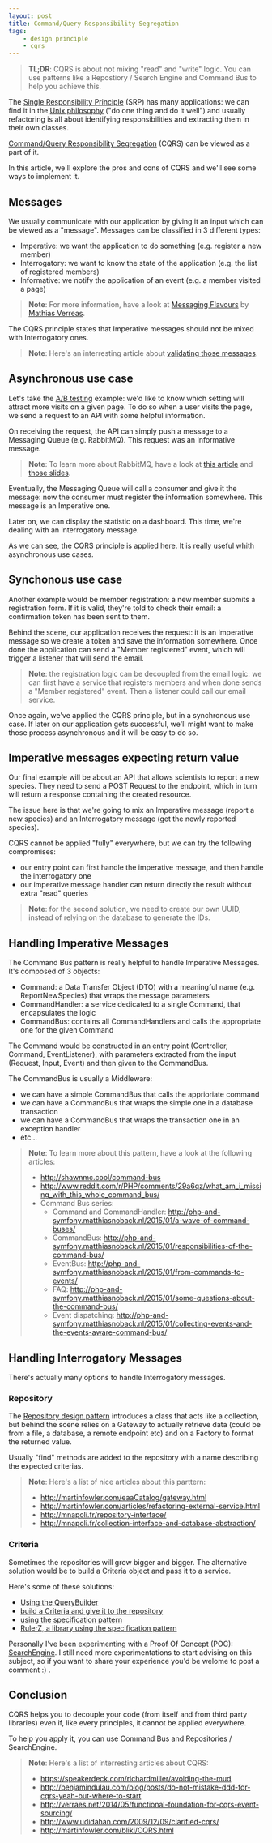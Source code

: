 ```yaml
---
layout: post
title: Command/Query Responsibility Segregation
tags:
    - design principle
    - cqrs
---
```


> **TL;DR**: CQRS is about not mixing "read" and "write" logic. You can use patterns
> like a Repostiory / Search Engine and Command Bus to help you achieve this.

The [Single Responsibility Principle](https://en.wikipedia.org/wiki/Single_responsibility_principle)
(SRP) has many applications: we can find it in the [Unix philosophy](https://en.wikipedia.org/wiki/Unix_philosophy)
("do one thing and do it well") and usually refactoring is all about identifying
responsibilities and extracting them in their own classes.

[Command/Query Responsibility Segregation](http://martinfowler.com/bliki/CQRS.html)
(CQRS) can be viewed as a part of it.

In this article, we'll explore the pros and cons of CQRS and we'll see some ways
to implement it.

## Messages

We usually communicate with our application by giving it an input which can be
viewed as a "message". Messages can be classified in 3 different types:

* Imperative: we want the application to do something (e.g. register a new member)
* Interrogatory: we want to know the state of the application (e.g. the list of registered members)
* Informative: we notify the application of an event (e.g. a member visited a page)

> **Note**: For more information, have a look at [Messaging Flavours](http://verraes.net/2015/01/messaging-flavours/)
> by [Mathias Verreas](https://twitter.com/mathiasverraes).

The CQRS principle states that Imperative messages should not be mixed with
Interrogatory ones.

> **Note**: Here's an interresting article about
> [validating those messages](http://verraes.net/2015/02/form-command-model-validation/).

## Asynchronous use case

Let's take the [A/B testing](https://en.wikipedia.org/wiki/A/B_testing) example:
we'd like to know which setting will attract more visits on a given page.
To do so when a user visits the page, we send a request to an API with some helpful information.

On receiving the request, the API can simply push a message to a Messaging Queue
(e.g. RabbitMQ). This request was an Informative message.

> **Note**: To learn more about RabbitMQ, have a look at [this article](https://www.sensiolabsblog.co.uk/blog/improve-the-performance-of-your-symfony-application-using-rabbitmq)
> and [those slides](http://www.slideshare.net/cakper/2014-0821-symfony-uk-meetup-scaling-symfony2-apps-with-rabbit-mq).

Eventually, the Messaging Queue will call a consumer and give it the message: now
the consumer must register the information somewhere. This message is an Imperative one.

Later on, we can display the statistic on a dashboard. This time, we're dealing
with an interrogatory message.

As we can see, the CQRS principle is applied here. It is really useful whith
asynchronous use cases.

## Synchonous use case

Another example would be member registration: a new member submits a registration
form. If it is valid, they're told to check their email: a confirmation token has
been sent to them.

Behind the scene, our application receives the request: it is an Imperative
message so we create a token and save the information somewhere. Once done the
application can send a "Member registered" event, which will trigger a listener
that will send the email.

> **Note**: the registration logic can be decoupled from the email logic: we can
> first have a service that registers members and when done sends a "Member registered"
> event. Then a listener could call our email service.

Once again, we've applied the CQRS principle, but in a synchronous use case. If
later on our application gets successful, we'll might want to make those process
asynchronous and it will be easy to do so.

## Imperative messages expecting return value

Our final example will be about an API that allows scientists to report a new species.
They need to send a POST Request to the endpoint, which in turn will return a response
containing the created resource.

The issue here is that we're going to mix an Imperative message (report a new species)
and an Interrogatory message (get the newly reported species).

CQRS cannot be applied "fully" everywhere, but we can try the following compromises:

* our entry point can first handle the imperative message, and then handle the interrogatory one
* our imperative message handler can return directly the result without extra "read" queries

> **Note**: for the second solution, we need to create our own UUID, instead of
> relying on the database to generate the IDs.

## Handling Imperative Messages

The Command Bus pattern is really helpful to handle Imperative Messages.
It's composed of 3 objects:

* Command: a Data Transfer Object (DTO) with a meaningful name (e.g. ReportNewSpecies) that wraps the message parameters
* CommandHandler: a service dedicated to a single Command, that encapsulates the logic
* CommandBus: contains all CommandHandlers and calls the appropriate one for the given Command

The Command would be constructed in an entry point (Controller, Command, EventListener),
with parameters extracted from the input (Request, Input, Event) and then given to
the CommandBus.

The CommandBus is usually a Middleware:

* we can have a simple CommandBus that calls the apprioriate command
* we can have a CommandBus that wraps the simple one in a database transaction
* we can have a CommandBus that wraps the transaction one in an exception handler
* etc...

> **Note**: To learn more about this pattern, have a look at the following articles:
>
> * http://shawnmc.cool/command-bus
> * http://www.reddit.com/r/PHP/comments/29a6qz/what_am_i_missing_with_this_whole_command_bus/
> * Command Bus series:
>     * Command and CommandHandler: http://php-and-symfony.matthiasnoback.nl/2015/01/a-wave-of-command-buses/
>     * CommandBus: http://php-and-symfony.matthiasnoback.nl/2015/01/responsibilities-of-the-command-bus/
>     * EventBus: http://php-and-symfony.matthiasnoback.nl/2015/01/from-commands-to-events/
>     * FAQ: http://php-and-symfony.matthiasnoback.nl/2015/01/some-questions-about-the-command-bus/
>     * Event dispatching: http://php-and-symfony.matthiasnoback.nl/2015/01/collecting-events-and-the-events-aware-command-bus/

## Handling Interrogatory Messages

There's actually many options to handle Interrogatory messages.

### Repository

The [Repository design pattern](http://code.tutsplus.com/tutorials/the-repository-design-pattern--net-35804)
introduces a class that acts like a collection, but behind the scene relies
on a Gateway to actually retrieve data (could be from a file, a database, a remote endpoint etc)
and on a Factory to format the returned value.

Usually "find" methods are added to the repository with a name describing the expected
criterias.

> **Note**: Here's a list of nice articles about this parttern:
>
> * http://martinfowler.com/eaaCatalog/gateway.html
> * http://martinfowler.com/articles/refactoring-external-service.html
> * http://mnapoli.fr/repository-interface/
> * http://mnapoli.fr/collection-interface-and-database-abstraction/

### Criteria

Sometimes the repositories will grow bigger and bigger. The alternative solution
would be to build a Criteria object and pass it to a service.

Here's some of these solutions:

* [Using the QueryBuilder](http://dev.imagineeasy.com/post/44139111915/taiming-repository-classes-in-doctrine-with-the)
* [build a Criteria and give it to the repository](http://www.whitewashing.de/2013/03/04/doctrine_repositories.html)
* [using the specification pattern](http://blog.kevingomez.fr/2015/02/07/on-taming-repository-classes-in-doctrine-among-other-things/)
* [RulerZ, a library using the specification pattern](http://blog.kevingomez.fr/2015/03/14/rulerz-specifications-and-symfony-are-in-a-boat/)

Personally I've been experimenting with a Proof Of Concept (POC): [SearchEngine](http://gnugat.github.io/search-engine/).
I still need more experimentations to start advising on this subject, so if you
want to share your experience you'd be welome to post a comment :) .

## Conclusion

CQRS helps you to decouple your code (from itself and from third party libraries)
even if, like every principles, it cannot be applied everywhere.

To help you apply it, you can use Command Bus and Repositories / SearchEngine.

> **Note**: Here's a list of interresting articles about CQRS:
>
> * https://speakerdeck.com/richardmiller/avoiding-the-mud
> * http://benjamindulau.com/blog/posts/do-not-mistake-ddd-for-cqrs-yeah-but-where-to-start
> * http://verraes.net/2014/05/functional-foundation-for-cqrs-event-sourcing/
> * http://www.udidahan.com/2009/12/09/clarified-cqrs/
> * http://martinfowler.com/bliki/CQRS.html
